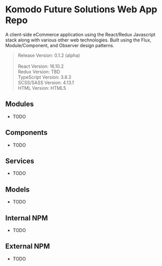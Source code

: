 # Komodo Future Solutions Web App Repo
A client-side eCommerce application using the React/Redux Javascript stack along with various other web technologies. 
Built using the Flux, Module/Component, and Observer design patterns. 

> Release Version: 0.1.2 (alpha) <br/><br/>
> React Version: 16.10.2 <br/>
> Redux Version: TBD <br/>
> TypeScript Version: 3.8.3 <br/>
> SCSS/SASS Version: 4.13.1 </br>
> HTML Version: HTML5 </br>

## Modules
  - TODO

## Components
  - TODO

## Services
  - TODO

## Models
  - TODO

## Internal NPM 
  - TODO

## External NPM 
  - TODO
